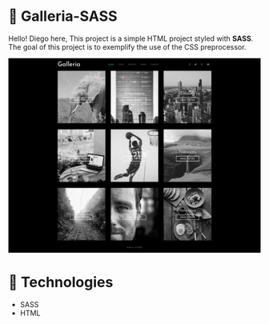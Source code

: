 # :pushpin: Galleria-SASS

Hello! Diego here,
This project is a simple HTML project styled with **SASS**. The goal of this project is to exemplify the use of the CSS preprocessor.

![Mockup with log in form page](https://github.com/DiegoFischerDev/Gallary-SASS/blob/main/img/Galeria%20SASS%20Preview.png)

# :rocket:  Technologies

* SASS
* HTML
